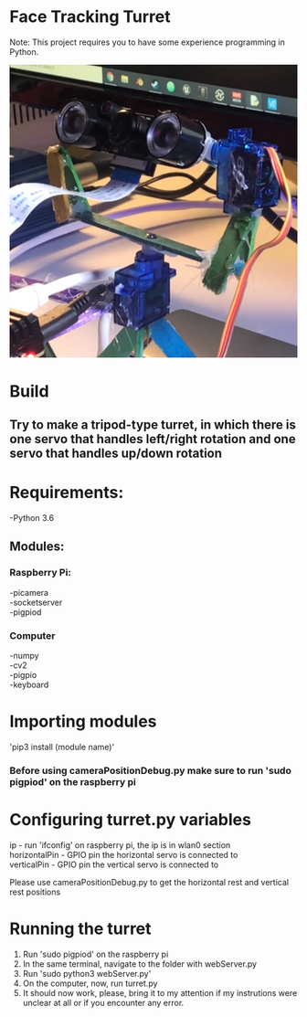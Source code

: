 # Face Tracking Turret

Note: This project requires you to have some experience programming in Python.

![Turret](Images/1.PNG)

# Build
## Try to make a tripod-type turret, in which there is one servo that handles left/right rotation and one servo that handles up/down rotation

# Requirements:
-Python 3.6

## Modules:

### Raspberry Pi:
-picamera\
-socketserver\
-pigpiod

### Computer
-numpy\
-cv2\
-pigpio\
-keyboard

# Importing modules
'pip3 install (module name)'

### Before using cameraPositionDebug.py make sure to run 'sudo pigpiod' on the raspberry pi

# Configuring turret.py variables
ip - run 'ifconfig' on raspberry pi, the ip is in wlan0 section\
horizontalPin - GPIO pin the horizontal servo is connected to\
verticalPin - GPIO pin the vertical servo is connected to

Please use cameraPositionDebug.py to get the horizontal rest and vertical rest positions

# Running the turret
1. Run 'sudo pigpiod' on the raspberry pi
2. In the same terminal, navigate to the folder with webServer.py
3. Run 'sudo python3 webServer.py'
4. On the computer, now, run turret.py
5. It should now work, please, bring it to my attention if my instrutions were unclear at all or if you encounter any error.
